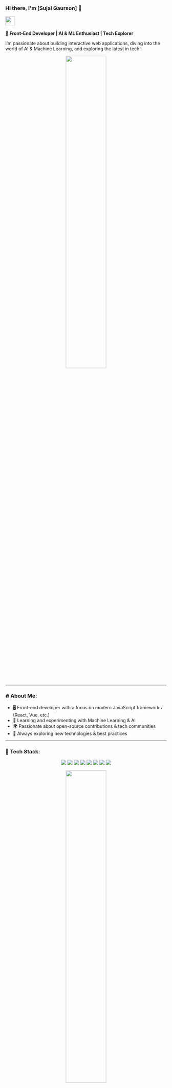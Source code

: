 ### Hi there, I'm [Sujal Gaurson] 👋

<img src="https://media.giphy.com/media/hvRJCLFzcasrR4ia7z/giphy.gif" width="30px">

🚀 **Front-End Developer | AI & ML Enthusiast | Tech Explorer**

I’m passionate about building interactive web applications, diving into the world of AI & Machine Learning, and exploring the latest in tech! 

<p align = "center"><img align = "center" src="https://media.giphy.com/media/qgQUggAC3Pfv687qPC/giphy.gif" width="50%"></p>


---

### 🔥 About Me:
- 🖥️ Front-end developer with a focus on modern JavaScript frameworks (React, Vue, etc.)
- 🤖 Learning and experimenting with Machine Learning & AI
- 🌍 Passionate about open-source contributions & tech communities
- 🎯 Always exploring new technologies & best practices

---

### 🚀 Tech Stack:

<p align="center">
  <img src="https://img.shields.io/badge/JavaScript-F7DF1E?style=for-the-badge&logo=javascript&logoColor=black">
  <img src="https://img.shields.io/badge/TypeScript-3178C6?style=for-the-badge&logo=typescript&logoColor=white">
  <img src="https://img.shields.io/badge/React-20232A?style=for-the-badge&logo=react&logoColor=61DAFB">
  <img src="https://img.shields.io/badge/Vue.js-35495E?style=for-the-badge&logo=vue.js&logoColor=4FC08D">
  <img src="https://img.shields.io/badge/TailwindCSS-38B2AC?style=for-the-badge&logo=tailwind-css&logoColor=white">
  <img src="https://img.shields.io/badge/Python-3776AB?style=for-the-badge&logo=python&logoColor=white">
  <img src="https://img.shields.io/badge/C++-00599C?style=for-the-badge&logo=c%2b%2b&logoColor=white">
  <img src="https://img.shields.io/badge/Java-ED8B00?style=for-the-badge&logo=java&logoColor=white">
</p>

<p align = "center"><img src="https://media.giphy.com/media/13HgwGsXF0aiGY/giphy.gif" width="50%"></p>


---

### 📊 GitHub Stats:

<p align="center">
  
  <img src="https://github-readme-stats.vercel.app/api?username=yourusername&show_icons=true&theme=radical" />
  <br>
  <img src="https://github-readme-stats.vercel.app/api/top-langs/?username=yourusername&layout=compact&theme=radical" />
</p>

---

### 🌍 Connect with Me:

<p align="center">
  <a href="www.linkedin.com/in/sujal-kumar-ab9286317">
    <img src="https://img.shields.io/badge/LinkedIn-0077B5?style=for-the-badge&logo=linkedin&logoColor=white" />
  </a>
  
</p>

Let's collaborate and build amazing things together! 🚀
